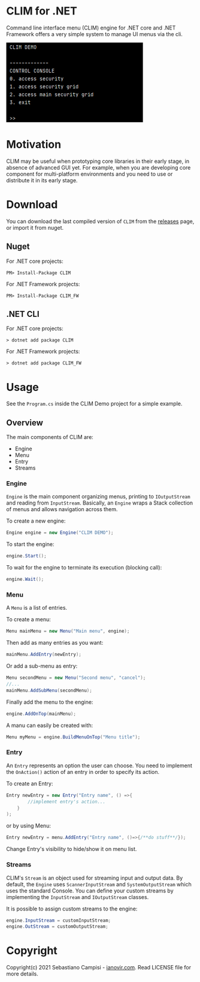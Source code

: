 CLIM for .NET
=======

Command line interface menu (CLIM) engine for .NET core and .NET Framework offers a very simple system to manage UI menus via the cli.

![p1](https://github.com/ianovir/CLIM_dotnet/blob/main/pics/ctrl_console.jpg)

# Motivation

CLIM may be useful when prototyping core libraries in their early stage, in absence of advanced GUI yet. For example, when you are developing core component for multi-platform environments and you need to use or distribute it in its early stage.

# Download

You can download the last compiled version of `CLIM` from the [releases](https://github.com/ianovir/CLIM_dotnet/releases) page, or import it from nuget.

## Nuget
For .NET core projects:
```
PM> Install-Package CLIM
``` 

For .NET Framework projects:
```
PM> Install-Package CLIM_FW
``` 

## .NET CLI
For .NET core projects:
```
> dotnet add package CLIM
```
For .NET Framework projects:
```
> dotnet add package CLIM_FW
```

# Usage

See the `Program.cs` inside the CLIM Demo project for a simple example.

## Overview

The main components of CLIM are:
* Engine
* Menu
* Entry
* Streams

### Engine
`Engine` is the main component organizing menus, printing to `IOutputStream` and reading from `InputStream`. Basically, an `Engine` wraps a Stack collection of menus and allows navigation across them.

To create a new engine:
```csharp
Engine engine = new Engine("CLIM DEMO");
```

To start the engine:
```csharp
engine.Start();
```

To wait for the engine to terminate its execution (blocking call):
```csharp
engine.Wait();
```

### Menu
A `Menu` is a list of entries.

To create a menu:
```csharp
Menu mainMenu = new Menu("Main menu", engine);
```

Then add as many entries as you want:
```csharp
mainMenu.AddEntry(newEntry);
```

Or add a sub-menu as entry:
```csharp
Menu secondMenu = new Menu("Second menu", "cancel");
//...
mainMenu.AddSubMenu(secondMenu);
```

Finally add the menu to the engine:
```csharp
engine.AddOnTop(mainMenu);
```

A manu can easily be created with:
```csharp
Menu myMenu = engine.BuildMenuOnTop("Menu title");
```

### Entry
An `Entry` represents an option the user can choose. You need to implement the `OnAction()` action of an entry in order to specify its action.

To create an Entry:
```csharp
Entry newEntry = new Entry("Entry name", () =>{
		//implement entry's action...
	}
);
```

or by using Menu:
```csharp
Entry newEntry = menu.AddEntry("Entry name", ()=>{/**do stuff**/});
```
Change Entry's visibility to hide/show it on menu list.

### Streams
CLIM's `Stream` is an object used for streaming input and output data. By default, the `Engine` uses `ScannerInputStream` and `SystemOutputStream` which uses the standard Console. You can define your custom streams by implementing the `InputStream` and `IOutputStream` classes.

It is possible to assign custom streams to the engine:
```csharp
engine.InputStream = customInputStream;
engine.OutStream = customOutputStream;
```

# Copyright
Copyright(c) 2021 Sebastiano Campisi - [ianovir.com](https://ianovir.com). 
Read LICENSE file for more details.
